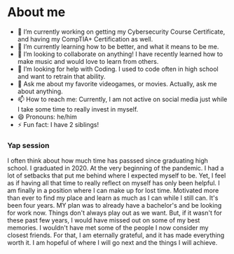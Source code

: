 # About me


- 🔭 I’m currently working on getting my Cybersecurity Course Certificate, and having my CompTIA+ Certification as well.
- 🌱 I’m currently learning how to be better, and what it means to be me.
- 👯 I’m looking to collaborate on anything! I have recently learned how to make music and would love to learn from others.
- 🤔 I’m looking for help with Coding. I used to code often in high school and want to retrain that ability.
- 💬 Ask me about my favorite videogames, or movies. Actually, ask me about anything.
- 📫 How to reach me: Currently, I am not active on social media just while I take some time to really invest in myself.
- 😄 Pronouns: he/him
- ⚡ Fun fact: I have 2 siblings!

### Yap session
I often think about how much time has passsed since graduating high school. I graduated in 2020. At the very beginning of the pandemic. I had a lot of setbacks that put me behind where I expected myself to be. Yet, I feel as if having all that time to really reflect on myself has only been helpful. I am finally in a position where I can make up for lost time. Motivated more than ever to find my place and learn as much as I can while I still can. It's been four years. MY plan was to already have a bachelor's and be looking for work now. Things don't always play out as we want. But, if it wasn't for these past few years, I would have missed out on some of my best memories. I wouldn't have met some of the people I now consider my closest friends. For that, I am eternally grateful, and it has made everything worth it. I am hopeful of where I will go next and the things I will achieve.
